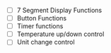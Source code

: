 - [ ] 7 Segment Display Functions
- [ ] Button Functions
- [ ] Timer functions
- [ ] Temperature up/down control
- [ ] Unit change control

